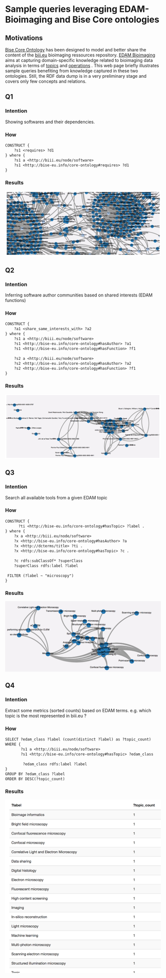 # Sample queries leveraging EDAM-Bioimaging and Bise Core ontologies
## Motivations
[Bise Core Ontology](http://www.essepuntato.it/lode/owlapi/https://raw.githubusercontent.com/NeuBIAS/neubias-data-model/master/owl-ontology/bise-core-ontology-v1.owl#d4e233) has been designed to model and better share the content of the [biii.eu](http://biii.eu) bioimaging ressources repository. [EDAM Bioimaging](https://bioportal.bioontology.org/ontologies/EDAM-BIOIMAGING) aims at capturing domain-specific knowledge related to bioimaging data analysis in terms of [topics](http://bioportal.bioontology.org/ontologies/EDAM-BIOIMAGING/?p=classes&conceptid=http%3A%2F%2Fedamontology.org%2Ftopic_0003) and [operations](http://bioportal.bioontology.org/ontologies/EDAM-BIOIMAGING/?p=classes&conceptid=http%3A%2F%2Fedamontology.org%2Foperation_0004) .
This web page briefly illustrates sample queries benefiting from knowledge captured in these two ontologies. Still, the RDF data dump is in a very preliminary stage and covers only few concepts and relations. 

## Q1
### Intention
Showing softwares and their dependencies. 
### How
```
CONSTRUCT {
    ?s1 <requires> ?d1
} where {
    ?s1 a <http://biii.eu/node/software>
    ?s1 <http://bise-eu.info/core-ontology#requires> ?d1
}
```
### Results
![](fig/deps.png)

## Q2
### Intention
Inferring software author communities based on shared interests (EDAM functions)
### How
```
CONSTRUCT {
    ?a1 <share_same_interests_with> ?a2
} where {
    ?s1 a <http://biii.eu/node/software>
    ?s1 <http://bise-eu.info/core-ontology#hasAuthor> ?a1
    ?s1 <http://bise-eu.info/core-ontology#hasFunction> ?f1

    ?s2 a <http://biii.eu/node/software>
    ?s2 <http://bise-eu.info/core-ontology#hasAuthor> ?a2
    ?s2 <http://bise-eu.info/core-ontology#hasFunction> ?f1
}
```
### Results
![](fig/authors.png)

## Q3
### Intention
Search all available tools from a given EDAM topic
### How
```
CONSTRUCT {
      ?ti <http://bise-eu.info/core-ontology#hasTopic> ?label .
} where {
    ?x a <http://biii.eu/node/software>
    ?x <http://bise-eu.info/core-ontology#hasAuthor> ?a
    ?x <http://dcterms/title> ?ti .
    ?x <http://bise-eu.info/core-ontology#hasTopic> ?c .

    ?c rdfs:subClassOf* ?superClass
    ?superClass rdfs:label ?label

 FILTER (?label ~ "microscopy")
}
```
### Results
![](fig/topics.png)

## Q4
### Intention
Extract some metrics (sorted counts) based on EDAM terms. e.g. which topic is the most represented in biii.eu ?
### How
```
SELECT ?edam_class ?label (count(distinct ?label) as ?topic_count) WHERE { 
       ?s1 a <http://biii.eu/node/software> 
       ?s1 <http://bise-eu.info/core-ontology#hasTopic> ?edam_class
        
        ?edam_class rdfs:label ?label
}
GROUP BY ?edam_class ?label
ORDER BY DESC(?topic_count)
```
### Results
![](fig/counts.png)

